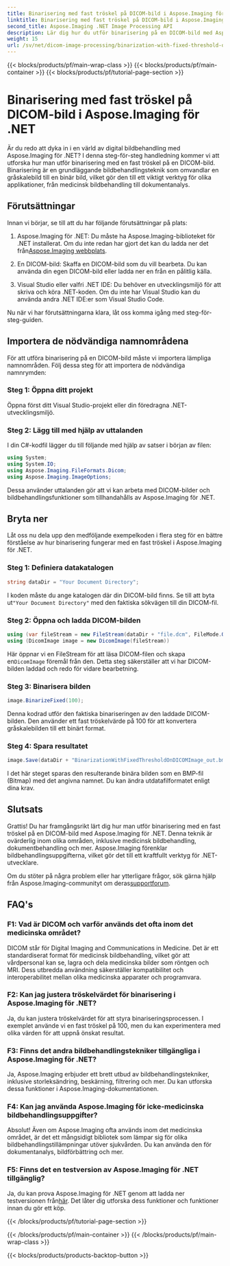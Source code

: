 ```yaml
---
title: Binarisering med fast tröskel på DICOM-bild i Aspose.Imaging för .NET
linktitle: Binarisering med fast tröskel på DICOM-bild i Aspose.Imaging för .NET
second_title: Aspose.Imaging .NET Image Processing API
description: Lär dig hur du utför binarisering på en DICOM-bild med Aspose.Imaging för .NET. Steg-för-steg guide med kodexempel.
weight: 15
url: /sv/net/dicom-image-processing/binarization-with-fixed-threshold-on-dicom-image/
---
```


{{< blocks/products/pf/main-wrap-class >}}
{{< blocks/products/pf/main-container >}}
{{< blocks/products/pf/tutorial-page-section >}}

# Binarisering med fast tröskel på DICOM-bild i Aspose.Imaging för .NET

Är du redo att dyka in i en värld av digital bildbehandling med Aspose.Imaging för .NET? I denna steg-för-steg handledning kommer vi att utforska hur man utför binarisering med en fast tröskel på en DICOM-bild. Binarisering är en grundläggande bildbehandlingsteknik som omvandlar en gråskalebild till en binär bild, vilket gör den till ett viktigt verktyg för olika applikationer, från medicinsk bildbehandling till dokumentanalys.

## Förutsättningar

Innan vi börjar, se till att du har följande förutsättningar på plats:

1.  Aspose.Imaging för .NET: Du måste ha Aspose.Imaging-biblioteket för .NET installerat. Om du inte redan har gjort det kan du ladda ner det från[Aspose.Imaging webbplats](https://releases.aspose.com/imaging/net/).

2. En DICOM-bild: Skaffa en DICOM-bild som du vill bearbeta. Du kan använda din egen DICOM-bild eller ladda ner en från en pålitlig källa.

3. Visual Studio eller valfri .NET IDE: Du behöver en utvecklingsmiljö för att skriva och köra .NET-koden. Om du inte har Visual Studio kan du använda andra .NET IDE:er som Visual Studio Code.

Nu när vi har förutsättningarna klara, låt oss komma igång med steg-för-steg-guiden.

## Importera de nödvändiga namnområdena

För att utföra binarisering på en DICOM-bild måste vi importera lämpliga namnområden. Följ dessa steg för att importera de nödvändiga namnrymden:

### Steg 1: Öppna ditt projekt

Öppna först ditt Visual Studio-projekt eller din föredragna .NET-utvecklingsmiljö.

### Steg 2: Lägg till med hjälp av uttalanden

I din C#-kodfil lägger du till följande med hjälp av satser i början av filen:

```csharp
using System;
using System.IO;
using Aspose.Imaging.FileFormats.Dicom;
using Aspose.Imaging.ImageOptions;
```

Dessa använder uttalanden gör att vi kan arbeta med DICOM-bilder och bildbehandlingsfunktioner som tillhandahålls av Aspose.Imaging för .NET.

## Bryta ner

Låt oss nu dela upp den medföljande exempelkoden i flera steg för en bättre förståelse av hur binarisering fungerar med en fast tröskel i Aspose.Imaging för .NET.

### Steg 1: Definiera datakatalogen

```csharp
string dataDir = "Your Document Directory";
```

 I koden måste du ange katalogen där din DICOM-bild finns. Se till att byta ut`"Your Document Directory"` med den faktiska sökvägen till din DICOM-fil.

### Steg 2: Öppna och ladda DICOM-bilden

```csharp
using (var fileStream = new FileStream(dataDir + "file.dcm", FileMode.Open, FileAccess.Read))
using (DicomImage image = new DicomImage(fileStream))
```

 Här öppnar vi en FileStream för att läsa DICOM-filen och skapa en`DicomImage` föremål från den. Detta steg säkerställer att vi har DICOM-bilden laddad och redo för vidare bearbetning.

### Steg 3: Binarisera bilden

```csharp
image.BinarizeFixed(100);
```

Denna kodrad utför den faktiska binariseringen av den laddade DICOM-bilden. Den använder ett fast tröskelvärde på 100 för att konvertera gråskalebilden till ett binärt format.

### Steg 4: Spara resultatet

```csharp
image.Save(dataDir + "BinarizationWithFixedThresholdOnDICOMImage_out.bmp", new BmpOptions());
```

I det här steget sparas den resulterande binära bilden som en BMP-fil (Bitmap) med det angivna namnet. Du kan ändra utdatafilformatet enligt dina krav.

## Slutsats

Grattis! Du har framgångsrikt lärt dig hur man utför binarisering med en fast tröskel på en DICOM-bild med Aspose.Imaging för .NET. Denna teknik är ovärderlig inom olika områden, inklusive medicinsk bildbehandling, dokumentbehandling och mer. Aspose.Imaging förenklar bildbehandlingsuppgifterna, vilket gör det till ett kraftfullt verktyg för .NET-utvecklare.

Om du stöter på några problem eller har ytterligare frågor, sök gärna hjälp från Aspose.Imaging-communityt om deras[supportforum](https://forum.aspose.com/).

## FAQ's

### F1: Vad är DICOM och varför används det ofta inom det medicinska området?

DICOM står för Digital Imaging and Communications in Medicine. Det är ett standardiserat format för medicinsk bildbehandling, vilket gör att vårdpersonal kan se, lagra och dela medicinska bilder som röntgen och MRI. Dess utbredda användning säkerställer kompatibilitet och interoperabilitet mellan olika medicinska apparater och programvara.

### F2: Kan jag justera tröskelvärdet för binarisering i Aspose.Imaging för .NET?

Ja, du kan justera tröskelvärdet för att styra binariseringsprocessen. I exemplet använde vi en fast tröskel på 100, men du kan experimentera med olika värden för att uppnå önskat resultat.

### F3: Finns det andra bildbehandlingstekniker tillgängliga i Aspose.Imaging för .NET?

Ja, Aspose.Imaging erbjuder ett brett utbud av bildbehandlingstekniker, inklusive storleksändring, beskärning, filtrering och mer. Du kan utforska dessa funktioner i Aspose.Imaging-dokumentationen.

### F4: Kan jag använda Aspose.Imaging för icke-medicinska bildbehandlingsuppgifter?

Absolut! Även om Aspose.Imaging ofta används inom det medicinska området, är det ett mångsidigt bibliotek som lämpar sig för olika bildbehandlingstillämpningar utöver sjukvården. Du kan använda den för dokumentanalys, bildförbättring och mer.

### F5: Finns det en testversion av Aspose.Imaging för .NET tillgänglig?

 Ja, du kan prova Aspose.Imaging för .NET genom att ladda ner testversionen från[här](https://releases.aspose.com/). Det låter dig utforska dess funktioner och funktioner innan du gör ett köp.

{{< /blocks/products/pf/tutorial-page-section >}}

{{< /blocks/products/pf/main-container >}}
{{< /blocks/products/pf/main-wrap-class >}}

{{< blocks/products/products-backtop-button >}}
